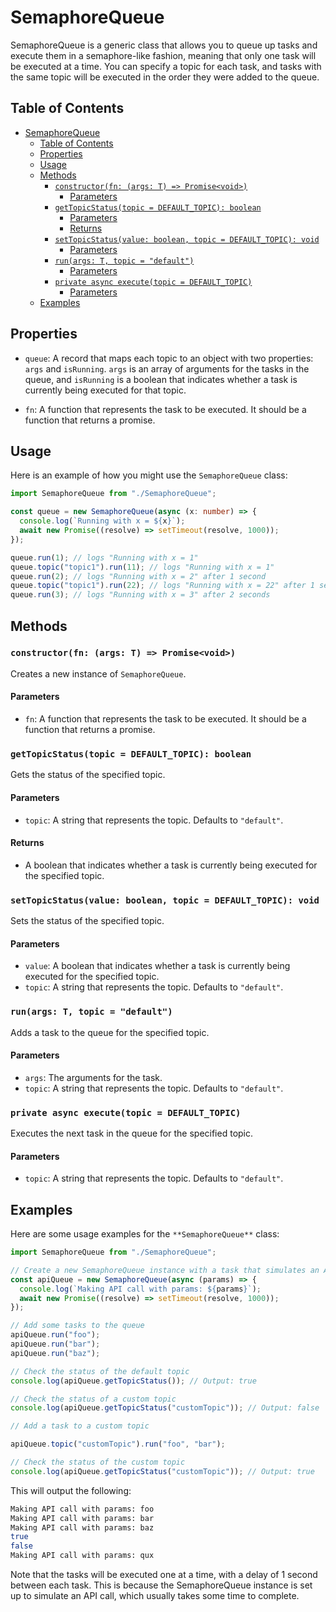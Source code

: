 # SemaphoreQueue

SemaphoreQueue is a generic class that allows you to queue up tasks and execute them in a semaphore-like fashion, meaning that only one task will be executed at a time. You can specify a topic for each task, and tasks with the same topic will be executed in the order they were added to the queue.

## Table of Contents

- [SemaphoreQueue](#semaphorequeue)
  - [Table of Contents](#table-of-contents)
  - [Properties](#properties)
  - [Usage](#usage)
  - [Methods](#methods)
    - [`constructor(fn: (args: T) => Promise<void>)`](#constructorfn-args-t--promisevoid)
      - [Parameters](#parameters)
    - [`getTopicStatus(topic = DEFAULT_TOPIC): boolean`](#gettopicstatustopic--default_topic-boolean)
      - [Parameters](#parameters-1)
      - [Returns](#returns)
    - [`setTopicStatus(value: boolean, topic = DEFAULT_TOPIC): void`](#settopicstatusvalue-boolean-topic--default_topic-void)
      - [Parameters](#parameters-2)
    - [`run(args: T, topic = "default")`](#runargs-t-topic--default)
      - [Parameters](#parameters-3)
    - [`private async execute(topic = DEFAULT_TOPIC)`](#private-async-executetopic--default_topic)
      - [Parameters](#parameters-4)
  - [Examples](#examples)

## Properties

- `queue`: A record that maps each topic to an object with two properties: `args` and `isRunning`. `args` is an array of arguments for the tasks in the queue, and `isRunning` is a boolean that indicates whether a task is currently being executed for that topic.

- `fn`: A function that represents the task to be executed. It should be a function that returns a promise.

## Usage

Here is an example of how you might use the `SemaphoreQueue` class:

```typescript
import SemaphoreQueue from "./SemaphoreQueue";

const queue = new SemaphoreQueue(async (x: number) => {
  console.log(`Running with x = ${x}`);
  await new Promise((resolve) => setTimeout(resolve, 1000));
});

queue.run(1); // logs "Running with x = 1"
queue.topic("topic1").run(11); // logs "Running with x = 1"
queue.run(2); // logs "Running with x = 2" after 1 second
queue.topic("topic1").run(22); // logs "Running with x = 22" after 1 second
queue.run(3); // logs "Running with x = 3" after 2 seconds
```

## Methods

### `constructor(fn: (args: T) => Promise<void>)`

Creates a new instance of `SemaphoreQueue`.

#### Parameters

- `fn`: A function that represents the task to be executed. It should be a function that returns a promise.

### `getTopicStatus(topic = DEFAULT_TOPIC): boolean`

Gets the status of the specified topic.

#### Parameters

- `topic`: A string that represents the topic. Defaults to `"default"`.

#### Returns

- A boolean that indicates whether a task is currently being executed for the specified topic.

### `setTopicStatus(value: boolean, topic = DEFAULT_TOPIC): void`

Sets the status of the specified topic.

#### Parameters

- `value`: A boolean that indicates whether a task is currently being executed for the specified topic.
- `topic`: A string that represents the topic. Defaults to `"default"`.

### `run(args: T, topic = "default")`

Adds a task to the queue for the specified topic.

#### Parameters

- `args`: The arguments for the task.
- `topic`: A string that represents the topic. Defaults to `"default"`.

### `private async execute(topic = DEFAULT_TOPIC)`

Executes the next task in the queue for the specified topic.

#### Parameters

- `topic`: A string that represents the topic. Defaults to `"default"`.

## Examples

Here are some usage examples for the `**SemaphoreQueue**` class:

```typescript
import SemaphoreQueue from "./SemaphoreQueue";

// Create a new SemaphoreQueue instance with a task that simulates an API call
const apiQueue = new SemaphoreQueue(async (params) => {
  console.log(`Making API call with params: ${params}`);
  await new Promise((resolve) => setTimeout(resolve, 1000));
});

// Add some tasks to the queue
apiQueue.run("foo");
apiQueue.run("bar");
apiQueue.run("baz");

// Check the status of the default topic
console.log(apiQueue.getTopicStatus()); // Output: true

// Check the status of a custom topic
console.log(apiQueue.getTopicStatus("customTopic")); // Output: false

// Add a task to a custom topic

apiQueue.topic("customTopic").run("foo", "bar");

// Check the status of the custom topic
console.log(apiQueue.getTopicStatus("customTopic")); // Output: true
```

This will output the following:

```bash
Making API call with params: foo
Making API call with params: bar
Making API call with params: baz
true
false
Making API call with params: qux
```

Note that the tasks will be executed one at a time, with a delay of 1 second between each task. This is because the SemaphoreQueue instance is set up to simulate an API call, which usually takes some time to complete.
